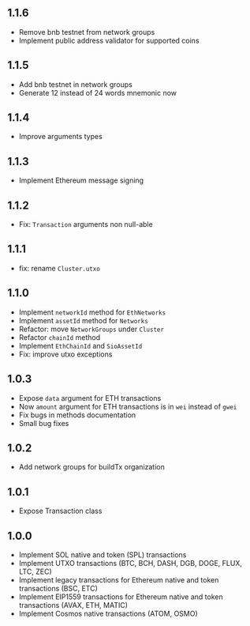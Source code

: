 ## 1.1.6
* Remove bnb testnet from network groups
* Implement public address validator for supported coins
## 1.1.5
* Add bnb testnet in network groups
* Generate 12 instead of 24 words mnemonic now
## 1.1.4
* Improve arguments types
## 1.1.3
* Implement Ethereum message signing
## 1.1.2
* Fix: `Transaction` arguments non null-able
## 1.1.1
* fix: rename `Cluster.utxo`
## 1.1.0
* Implement `networkId` method for `EthNetworks`
* Implement `assetId` method for `Networks`
* Refactor: move `NetworkGroups` under `Cluster`
* Refactor `chainId` method
* Implement `EthChainId` and `SioAssetId`
* Fix: improve utxo exceptions
## 1.0.3
* Expose `data` argument for ETH transactions
* Now `amount` argument for ETH transactions is in `wei` instead of `gwei`
* Fix bugs in methods documentation
* Small bug fixes
## 1.0.2
* Add network groups for buildTx organization
## 1.0.1
* Expose Transaction class
## 1.0.0
* Implement SOL native and token (SPL) transactions
* Implement UTXO transactions (BTC, BCH, DASH, DGB, DOGE, FLUX, LTC, ZEC)
* Implement legacy transactions for Ethereum native and token transactions (BSC, ETC)
* Implement EIP1559 transactions for Ethereum native and token transactions (AVAX, ETH, MATIC)
* Implement Cosmos native transactions (ATOM, OSMO)
  